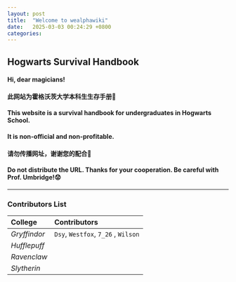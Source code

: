 ```yaml
---
layout: post
title:  "Welcome to wealphawiki"
date:   2025-03-03 00:24:29 +0800
categories:
---
```


## Hogwarts Survival Handbook

#### Hi, dear magicians!

#### 此网站为霍格沃茨大学本科生生存手册🤩

#### This website is a survival handbook for undergraduates in Hogwarts School.

#### It is non-official and non-profitable.

#### 请勿传播网址，谢谢您的配合🥰

#### Do not distribute the URL. Thanks for your cooperation. Be careful with Prof. Umbridge!😟

---

### Contributors List

| College      | Contributors   |
|:--------------|:----------------|
| $Gryffindor$   | `Dsy`, `Westfox`, `7_26` , `Wilson`|
| $Hufflepuff$   |                |
| $Ravenclaw$    |                |
| $Slytherin$    |                |